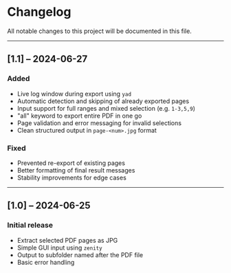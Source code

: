 # Changelog

All notable changes to this project will be documented in this file.

---

## [1.1] – 2024-06-27  
### Added
- Live log window during export using `yad`
- Automatic detection and skipping of already exported pages
- Input support for full ranges and mixed selection (e.g. `1-3,5,9`)
- "all" keyword to export entire PDF in one go
- Page validation and error messaging for invalid selections
- Clean structured output in `page-<num>.jpg` format

### Fixed
- Prevented re-export of existing pages
- Better formatting of final result messages
- Stability improvements for edge cases

---

## [1.0] – 2024-06-25  
### Initial release
- Extract selected PDF pages as JPG
- Simple GUI input using `zenity`
- Output to subfolder named after the PDF file
- Basic error handling

